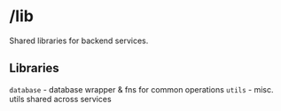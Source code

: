 # /lib
Shared libraries for backend services.

## Libraries
`database` - database wrapper & fns for common operations
`utils` - misc. utils shared across services